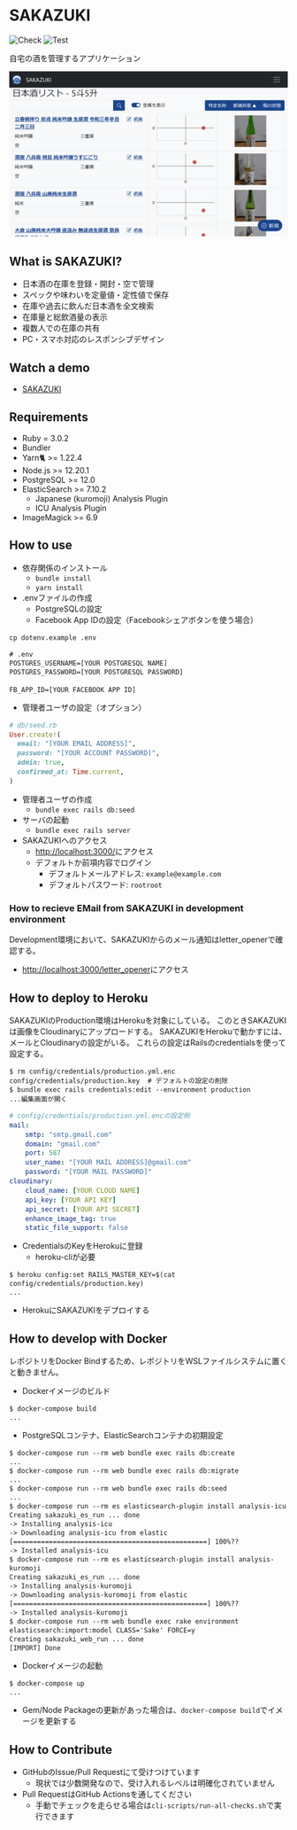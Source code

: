 # SAKAZUKI

![Check](https://github.com/momocus/sakazuki/workflows/Check/badge.svg)
![Test](https://github.com/momocus/sakazuki/workflows/Test/badge.svg)

自宅の酒を管理するアプリケーション

![Screenshot](./screenshot.png)

## What is SAKAZUKI?

- 日本酒の在庫を登録・開封・空で管理
- スペックや味わいを定量値・定性値で保存
- 在庫や過去に飲んだ日本酒を全文検索
- 在庫量と総飲酒量の表示
- 複数人での在庫の共有
- PC・スマホ対応のレスポンシブデザイン

## Watch a demo

- [SAKAZUKI](https://sakazuki.herokuapp.com/)

## Requirements

- Ruby = 3.0.2
- Bundler
- Yarn🐈 >= 1.22.4
- Node.js >= 12.20.1
- PostgreSQL >= 12.0
- ElasticSearch >= 7.10.2
  - Japanese (kuromoji) Analysis Plugin
  - ICU Analysis Plugin
- ImageMagick >= 6.9

## How to use

- 依存関係のインストール
  - `bundle install`
  - `yarn install`
- .envファイルの作成
  - PostgreSQLの設定
  - Facebook App IDの設定（Facebookシェアボタンを使う場合）

```console
cp dotenv.example .env
```

```shell
# .env
POSTGRES_USERNAME=[YOUR POSTGRESQL NAME]
POSTGRES_PASSWORD=[YOUR POSTGRESQL PASSWORD]

FB_APP_ID=[YOUR FACEBOOK APP ID]
```

- 管理者ユーザの設定（オプション）

```ruby
# db/seed.rb
User.create!(
  email: "[YOUR EMAIL ADDRESS]",
  password: "[YOUR ACCOUNT PASSWORD]",
  admin: true,
  confirmed_at: Time.current,
)
```

- 管理者ユーザの作成
  - `bundle exec rails db:seed`
- サーバの起動
  - `bundle exec rails server`
- SAKAZUKIへのアクセス
  - <http://localhost:3000/>にアクセス
  - デフォルトか前項内容でログイン
    - デフォルトメールアドレス: `example@example.com`
    - デフォルトパスワード: `rootroot`

### How to recieve EMail from SAKAZUKI in development environment

Development環境において、SAKAZUKIからのメール通知はletter_openerで確認する。

- <http://localhost:3000/letter_opener>にアクセス

## How to deploy to Heroku

SAKAZUKIのProduction環境はHerokuを対象にしている。
このときSAKAZUKIは画像をCloudinaryにアップロードする。
SAKAZUKIをHerokuで動かすには、メールとCloudinaryの設定がいる。
これらの設定はRailsのcredentialsを使って設定する。

```console
$ rm config/credentials/production.yml.enc config/credentials/production.key  # デフォルトの設定の削除
$ bundle exec rails credentials:edit --environment production
...編集画面が開く
```

```yaml
# config/credentials/production.yml.encの設定例
mail:
    smtp: "smtp.gmail.com"
    domain: "gmail.com"
    port: 587
    user_name: "[YOUR MAIL ADDRESS]@gmail.com"
    password: "[YOUR MAIL PASSWORD]"
cloudinary:
    cloud_name: [YOUR CLOUD NAME]
    api_key: [YOUR API KEY]
    api_secret: [YOUR API SECRET]
    enhance_image_tag: true
    static_file_support: false
```

- CredentialsのKeyをHerokuに登録
  - heroku-cliが必要

```console
$ heroku config:set RAILS_MASTER_KEY=$(cat config/credentials/production.key)
...
```

- HerokuにSAKAZUKIをデプロイする

## How to develop with Docker

レポジトリをDocker Bindするため、レポジトリをWSLファイルシステムに置くと動きません。

- Dockerイメージのビルド

```console
$ docker-compose build
...
```

- PostgreSQLコンテナ、ElasticSearchコンテナの初期設定

<!-- markdownlint-disable MD013 -->
```console
$ docker-compose run --rm web bundle exec rails db:create
...
$ docker-compose run --rm web bundle exec rails db:migrate
...
$ docker-compose run --rm web bundle exec rails db:seed
...
$ docker-compose run --rm es elasticsearch-plugin install analysis-icu
Creating sakazuki_es_run ... done
-> Installing analysis-icu
-> Downloading analysis-icu from elastic
[=================================================] 100%??
-> Installed analysis-icu
$ docker-compose run --rm es elasticsearch-plugin install analysis-kuromoji
Creating sakazuki_es_run ... done
-> Installing analysis-kuromoji
-> Downloading analysis-kuromoji from elastic
[=================================================] 100%??
-> Installed analysis-kuromoji
$ docker-compose run --rm web bundle exec rake environment elasticsearch:import:model CLASS='Sake' FORCE=y
Creating sakazuki_web_run ... done
[IMPORT] Done
```
<!-- markdownlint-enable MD013 -->

- Dockerイメージの起動

```console
$ docker-compose up
...
```

- Gem/Node Packageの更新があった場合は、`docker-compose build`でイメージを更新する

## How to Contribute

- GitHubのIssue/Pull Requestにて受けつけています
  - 現状では少数開発なので、受け入れるレベルは明確化されていません
- Pull RequestはGitHub Actionsを通してください
  - 手動でチェックを走らせる場合は`cli-scripts/run-all-checks.sh`で実行できます
